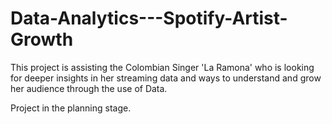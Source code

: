 # Data-Analytics---Spotify-Artist-Growth

This project is assisting the Colombian Singer 'La Ramona' who is looking for deeper insights in her streaming data and ways to understand and grow her audience through the use of Data.

Project in the planning stage.
